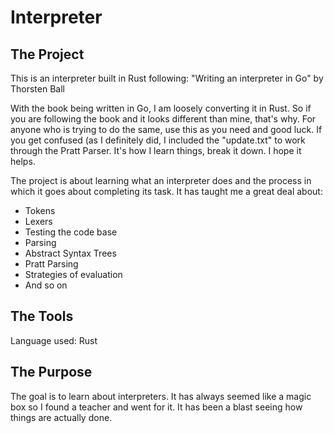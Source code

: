 # Interpreter

## The Project
This is an interpreter built in Rust following:
"Writing an interpreter in Go" by Thorsten Ball

With the book being written in Go, I am loosely converting it in Rust. So if you
are following the book and it looks different than mine, that's why. For anyone who
is trying to do the same, use this as you need and good luck. If you get confused (as 
I definitely did, I included the "update.txt" to work through the Pratt Parser. It's 
how I learn things, break it down. I hope it helps.

The project is about learning what an interpreter does and the process in which
it goes about completing its task. It has taught me a great deal about:
 - Tokens
 - Lexers
 - Testing the code base 
 - Parsing
 - Abstract Syntax Trees
 - Pratt Parsing
 - Strategies of evaluation
 - And so on

## The Tools
Language used: Rust

## The Purpose
  The goal is to learn about interpreters. It has always seemed like a magic box 
so I found a teacher and went for it. It has been a blast seeing how things are 
actually done.
